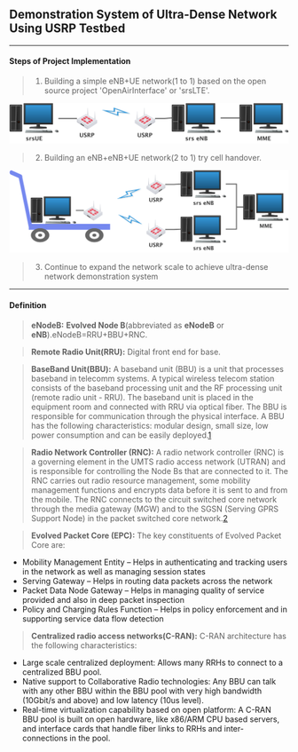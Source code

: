 ## Demonstration System of Ultra-Dense Network  Using USRP Testbed
---
#### Steps of Project Implementation
>1. Building a simple eNB+UE network(1 to 1) based on the open source project 'OpenAirInterface' or 'srsLTE'.

![](./Photos/1TO1.png)


>2. Building an eNB+eNB+UE network(2 to 1) try cell handover.

![](./Photos/2TO1.png)

>3. Continue to expand the network scale to achieve ultra-dense network demonstration system
---
#### Definition
>**eNodeB:** **Evolved Node B**(abbreviated as **eNodeB** or **eNB**).eNodeB=RRU+BBU+RNC.

>**Remote Radio Unit(RRU):** Digital front end for base.

>**BaseBand Unit(BBU):** A baseband unit (BBU) is a unit that processes baseband in telecomm systems. A typical wireless telecom station consists of the baseband processing unit and the RF processing unit (remote radio unit - RRU). The baseband unit is placed in the equipment room and connected with RRU via optical fiber. The BBU is responsible for communication through the physical interface. A BBU has the following characteristics: modular design, small size, low power consumption and can be easily deployed.[1]

>**Radio Network Controller (RNC):** A radio network controller (RNC) is a governing element in the UMTS radio access network (UTRAN) and is responsible for controlling the Node Bs that are connected to it. The RNC carries out radio resource management, some mobility management functions and encrypts data before it is sent to and from the mobile. The RNC connects to the circuit switched core network through the media gateway (MGW) and to the SGSN (Serving GPRS Support Node) in the packet switched core network.[2]

>**Evolved Packet Core (EPC):** The key constituents of Evolved Packet Core are:
 * Mobility Management Entity – Helps in authenticating and tracking users in the network as well as managing session states
 * Serving Gateway – Helps in routing data packets across the network
 * Packet Data Node Gateway – Helps in managing quality of service provided and also in deep packet inspection
 * Policy and Charging Rules Function – Helps in policy enforcement and in supporting service data flow detection
 >**Centralized radio access networks(C-RAN):** C-RAN architecture has the following characteristics:
  * Large scale centralized deployment: Allows many RRHs to connect to a centralized BBU pool.
  * Native support to Collaborative Radio technologies: Any BBU can talk with any other BBU within the BBU pool with very high bandwidth (10Gbit/s and above) and low latency (10us level).
  * Real-time virtualization capability based on open platform: A C-RAN BBU pool is built on open hardware, like x86/ARM CPU based servers, and interface cards that handle fiber links to RRHs and inter-connections in the pool.


[1]:https://www.exfo.com/en/resources/glossary/baseband-unit/
[2]:https://www.idt.com/application/network-communications/radio-network-controller-rnc

